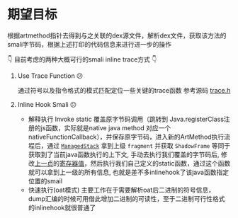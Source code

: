 
# 期望目标

根据artmethod指针去得到与之关联的dex源文件，解析dex文件，获取该方法的smali字节码，根据上述打印的代码信息来进行进一步的操作

👇 目前考虑的两种大概可行的smali inline trace方式 👇

1. Use Trace Function 😕

   通过符号以及指令格式的模式匹配定位一些关键的trace函数 
   参考源码 [trace.h](https://android.googlesource.com/platform/art/+/refs/tags/android-10.0.0_r42/runtime/trace.h#107)

3. Inline Hook Smali 😕

   - 解释执行
      Invoke static 覆盖原字节码调用（跳转到 Java.registerClass注册的js函数，实际就是native java method 对应一个 nativeFunctionCallback），并保存原字节码，进入新的ArtMethod执行流程后，通过 [`ManagedStack`](https://cs.android.com/android/platform/superproject/+/master:art/runtime/art_method.cc;l=379?q=art_method.cc&ss=android%2Fplatform%2Fsuperproject) 拿到上级 `fragment` 并获取 `ShadowFrame` 等同于获取到了当前java函数执行的上下文, 手动去执行我们覆盖的字节码后, 修改[上一贞](https://cs.android.com/android/platform/superproject/+/master:art/runtime/interpreter/shadow_frame.h;l=440)的[寄存器值](https://cs.android.com/android/platform/superproject/+/master:art/runtime/interpreter/shadow_frame.h;l=211)，然后执行我们自己定义的static函数，通过这个函数就可以拿到上一级的所有信息, 也就是差不多inlinehook了该java函数指定位置的smail
   - 快速执行(oat模式)
      主要工作在于需要解析oat后二进制的符号信息，dump汇编的时候可用借此增加二进制的可读性，至于二进制可行性格式的inlinehook就很普通了


